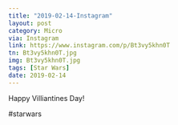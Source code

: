 ```yaml
---
title: "2019-02-14-Instagram"
layout: post
category: Micro
via: Instagram
link: https://www.instagram.com/p/Bt3vy5khn0T
tn: Bt3vy5khn0T.jpg
img: Bt3vy5khn0T.jpg
tags: [Star Wars]
date: 2019-02-14
---
```

Happy Villiantines Day!

#starwars